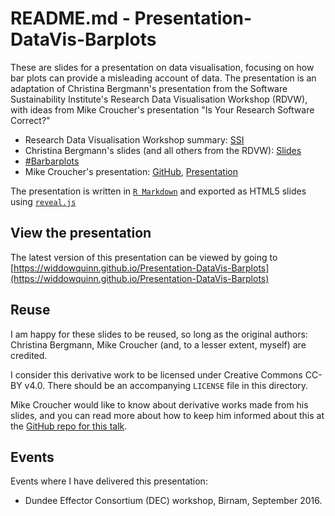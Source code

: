 # README.md - Presentation-DataVis-Barplots

These are slides for a presentation on data visualisation, focusing on how bar plots can provide a misleading account of data. The presentation is an adaptation of Christina Bergmann's presentation from the Software Sustainability Institute's Research Data Visualisation Workshop (RDVW), with ideas from Mike Croucher's presentation "Is Your Research Software Correct?"

* Research Data Visualisation Workshop summary: [SSI](https://www.software.ac.uk/blog/2016-08-17-research-data-visualisation-workshop-report)
* Christina Bergmann's slides (and all others from the RDVW): [Slides](https://drive.google.com/drive/u/0/folders/0B7Jaz2j9AIcWbkRoYy1Ib0ZULWs)
* [#Barbarplots](http://barbarplots.github.io/)
* Mike Croucher's presentation: [GitHub](https://github.com/mikecroucher/MLPM_talk), [Presentation](http://mikecroucher.github.io/MLPM_talk/)

The presentation is written in [`R Markdown`](http://rmarkdown.rstudio.com/) and exported as HTML5 slides using [`reveal.js`](http://lab.hakim.se/reveal-js/#/)

## View the presentation

The latest version of this presentation can be viewed by going to [https://widdowquinn.github.io/Presentation-DataVis-Barplots](https://widdowquinn.github.io/Presentation-DataVis-Barplots)

## Reuse

I am happy for these slides to be reused, so long as the original authors: Christina Bergmann, Mike Croucher (and, to a lesser extent, myself) are credited.

I consider this derivative work to be licensed under Creative Commons CC-BY v4.0. There should be an accompanying `LICENSE` file in this directory.

Mike Croucher would like to know about derivative works made from his slides, and you can read more about how to keep him informed about this at the [GitHub repo for this talk](https://github.com/mikecroucher/MLPM_talk).

## Events

Events where I have delivered this presentation:

* Dundee Effector Consortium (DEC) workshop, Birnam, September 2016.
